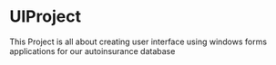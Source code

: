 # UIProject
This Project is all about creating user interface using windows forms applications for our autoinsurance database
